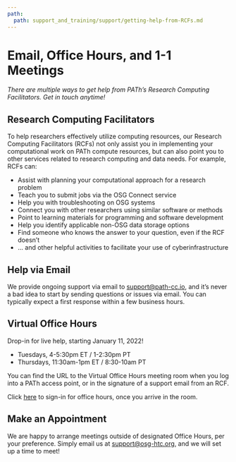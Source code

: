 ```yaml
---
path:
  path: support_and_training/support/getting-help-from-RCFs.md
---
```


Email, Office Hours, and 1-1 Meetings 
====================================
 

*There are multiple ways to get help from PATh’s Research Computing Facilitators. Get in touch anytime!*


## Research Computing Facilitators

To help researchers effectively utilize computing resources, our
Research Computing Facilitators (RCFs) not only assist you in
implementing your computational work on PATh compute resources, but can
also point you to other services related to research computing and data
needs. For example, RCFs can:

- Assist with planning your computational approach for a research problem
- Teach you to submit jobs via the OSG Connect service
- Help you with troubleshooting on OSG systems
- Connect you with other researchers using similar software or methods
- Point to learning materials for programming and software development
- Help you identify applicable non-OSG data storage options
- Find someone who knows the answer to your question, even if the RCF doesn’t
- … and other helpful activities to facilitate your use of cyberinfrastructure


## Help via Email

We provide ongoing support via email to support@path-cc.io, and it’s
never a bad idea to start by sending questions or issues via email. You
can typically expect a first response within a few business hours.


## Virtual Office Hours

Drop-in for live help, starting January 11, 2022!

- Tuesdays, 4-5:30pm ET / 1-2:30pm PT
- Thursdays, 11:30am-1pm ET / 8:30-10am PT

You can find the URL to the Virtual Office Hours meeting room when you
log into a PATh access point, or in the signature of a support email
from an RCF.

Click [here](https://docs.google.com/forms/d/e/1FAIpQLSd3K78Xx1Vo-KjqW_2y0YKcUMXrEsKXWk3I1Aww64RL22QpnQ/viewform) to sign-in for office hours, once you arrive in the room. 


## Make an Appointment

We are happy to arrange meetings outside of designated Office Hours, per
your preference. Simply email us at support@osg-htc.org, and we will set
up a time to meet!



